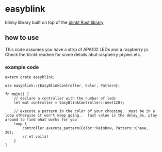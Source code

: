 # easyblink
blinky library built on top of the [blinkt Rust library](https://github.com/golemparts/blinkt)


## how to use
This code assumes you have a strip of APA102 LEDs and a raspberry pi.
Check the blinkt readme for some details abut raspberry pi pins etc.


### example code
```
extern crate easyblink;

use easyblink::{EasyBlinkController, Color, Pattern};

fn main() {
    // declare a controller with the number of leds
    let mut controller = EasyBlinkController::new(120);

    // execute a pattern in the color of your choosing.  must be in a loop otherwise it won't keep going..  last value is the delay_ms, play around to find what works for you
    loop {
        controller.execute_pattern(Color::Rainbow, Pattern::Chase, 20);
        // et voila!
    }
}
```
